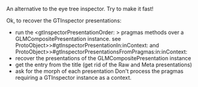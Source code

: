 An alternative to the eye tree inspector. Try to make it fast!

Ok, to recover the GTInspector presentations:
- run the <gtInspectorPresentationOrder: > pragmas methods over a
       GLMCompositePresentation instance.
       see ProtoObject>>#gtInspectorPresentationIn:inContext:
       and ProtoObject>>#gtInspectorPresentationsFromPragmas:in:inContext:
- recover the presentations of the GLMCompositePresentation instance
- get the entry from the title (get rid of the Raw and Meta presentations)
- ask for the morph of each presentation
Don't process the pragmas requiring a GTInspector instance as a context.